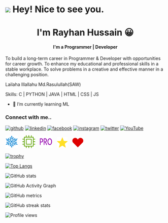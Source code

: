 
<h1><img src="https://emojis.slackmojis.com/emojis/images/1531849430/4246/blob-sunglasses.gif?1531849430" width="30"/> Hey! Nice to see you.</h1>
<h1 align="center">I'm Rayhan Hussain 😀</h1>
<h4 align="center">I'm a  Programmer | Developer</h4>
To build a long-term career in Programmer & Developer with opportunities for career growth. To enhance my educational and professional skills in a stable workplace. To solve problems in a creative and effective manner in a challenging position.

Lailaha Illallahu Md.Rasulullah(SAW)



Skills: C | PYTHON | JAVA | HTML | CSS | JS 

- 🌱 I’m currently learning ML

### Connect with me..
[<img src='https://cdn.jsdelivr.net/npm/simple-icons@3.0.1/icons/github.svg' alt='github' height='40'>](https://github.com/rayhanhcse)  [<img src='https://cdn.jsdelivr.net/npm/simple-icons@3.0.1/icons/linkedin.svg' alt='linkedin' height='40'>](https://www.linkedin.com/in/rayhanhcse/)  [<img src='https://cdn.jsdelivr.net/npm/simple-icons@3.0.1/icons/facebook.svg' alt='facebook' height='40'>](https://www.facebook.com/rayhanhcse)  [<img src='https://cdn.jsdelivr.net/npm/simple-icons@3.0.1/icons/instagram.svg' alt='instagram' height='40'>](https://www.instagram.com/rayhanhcse/)  [<img src='https://cdn.jsdelivr.net/npm/simple-icons@3.0.1/icons/twitter.svg' alt='twitter' height='40'>](https://twitter.com/rayhanhcse)  [<img src='https://cdn.jsdelivr.net/npm/simple-icons@3.0.1/icons/youtube.svg' alt='YouTube' height='40'>](https://www.youtube.com/)  

<a href='https://archiveprogram.github.com/'><img src='https://raw.githubusercontent.com/acervenky/animated-github-badges/master/assets/acbadge.gif' width='40' height='40'></a> <a href='https://docs.github.com/en/developers'><img src='https://raw.githubusercontent.com/acervenky/animated-github-badges/master/assets/devbadge.gif' width='40' height='40'></a> <a href='https://github.com/pricing'><img src='https://raw.githubusercontent.com/acervenky/animated-github-badges/master/assets/pro.gif' width='40' height='40'></a> <a href='https://stars.github.com/'><img src='https://raw.githubusercontent.com/acervenky/animated-github-badges/master/assets/starbadge.gif' width='35' height='35'></a> <a href='https://docs.github.com/en/github/supporting-the-open-source-community-with-github-sponsors'><img src='https://raw.githubusercontent.com/acervenky/animated-github-badges/master/assets/sponsorbadge.gif' width='35' height='35'></a> 

[![trophy](https://github-profile-trophy.vercel.app/?username=rayhanhcse)](https://github.com/ryo-ma/github-profile-trophy)

[![Top Langs](https://github-readme-stats.vercel.app/api/top-langs/?username=rayhanhcse)](https://github.com/anuraghazra/github-readme-stats)

![GitHub stats](https://github-readme-stats.vercel.app/api?username=rayhanhcse&show_icons=true&count_private=true)  

![GitHub Activity Graph](https://activity-graph.herokuapp.com/graph?username=rayhanhcse)  

![GitHub metrics](https://metrics.lecoq.io/rayhanhcse)  

![GitHub streak stats](https://streak-stats.demolab.com/?user=rayhanhcse)  

![Profile views](https://gpvc.arturio.dev/rayhanhcse)  
